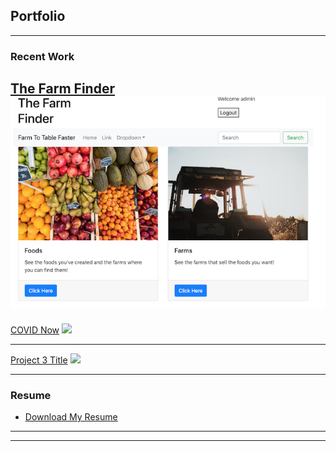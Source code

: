 ## Portfolio

---

### Recent Work 

[The Farm Finder](https://vigorous-carson-a34053.netlify.app/)
<img src="images/farm finder screenshot.png?raw=true"/>
---
[COVID Now](https://covidlookup.netlify.app/)
<img src="iimages/Screen Shot 2020-08-25 at 3.09.03 PM.png?raw=true"/>

---
[Project 3 Title](http://example.com/)
<img src="images/dummy_thumbnail.jpg?raw=true"/>

---

### Resume

- [Download My Resume](pdf/j_galeazzi_resume_08_2020_scrubbed.pdf)

---




---


